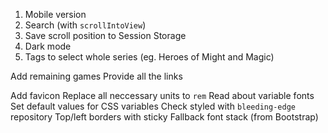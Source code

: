 1. Mobile version
2. Search (with `scrollIntoView`)
3. Save scroll position to Session Storage
4. Dark mode
5. Tags to select whole series (eg. Heroes of Might and Magic)

Add remaining games
Provide all the links

Add favicon
Replace all neccessary units to `rem`
Read about variable fonts
Set default values for CSS variables
Check styled with `bleeding-edge` repository
Top/left borders with sticky
Fallback font stack (from Bootstrap)